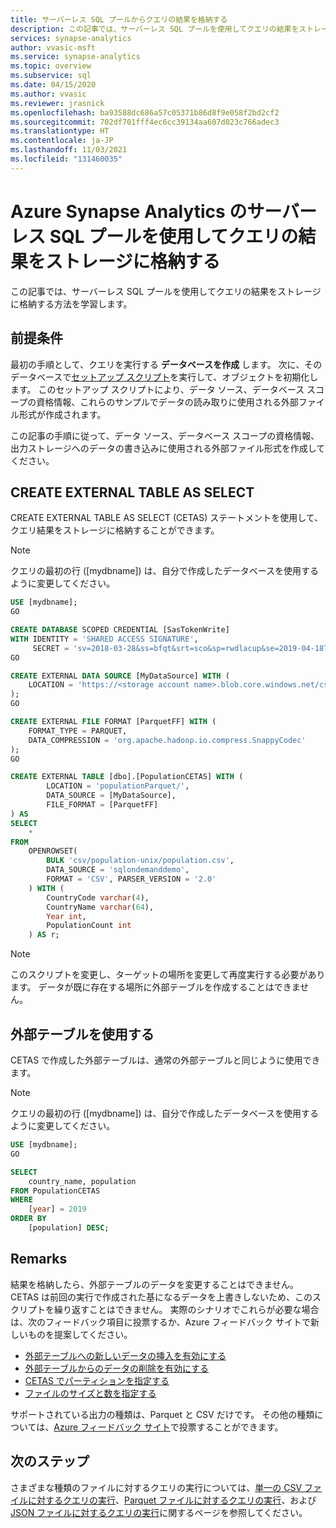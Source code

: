 ```yaml
---
title: サーバーレス SQL プールからクエリの結果を格納する
description: この記事では、サーバーレス SQL プールを使用してクエリの結果をストレージに格納する方法を学習します。
services: synapse-analytics
author: vvasic-msft
ms.service: synapse-analytics
ms.topic: overview
ms.subservice: sql
ms.date: 04/15/2020
ms.author: vvasic
ms.reviewer: jrasnick
ms.openlocfilehash: ba93588dc686a57c05371b86d8f9e058f2bd2cf2
ms.sourcegitcommit: 702df701fff4ec6cc39134aa607d023c766adec3
ms.translationtype: HT
ms.contentlocale: ja-JP
ms.lasthandoff: 11/03/2021
ms.locfileid: "131460035"
---
```

# <a name="store-query-results-to-storage-using-serverless-sql-pool-in-azure-synapse-analytics"></a>Azure Synapse Analytics のサーバーレス SQL プールを使用してクエリの結果をストレージに格納する

この記事では、サーバーレス SQL プールを使用してクエリの結果をストレージに格納する方法を学習します。

## <a name="prerequisites"></a>前提条件

最初の手順として、クエリを実行する **データベースを作成** します。 次に、そのデータベースで[セットアップ スクリプト](https://github.com/Azure-Samples/Synapse/blob/master/SQL/Samples/LdwSample/SampleDB.sql)を実行して、オブジェクトを初期化します。 このセットアップ スクリプトにより、データ ソース、データベース スコープの資格情報、これらのサンプルでデータの読み取りに使用される外部ファイル形式が作成されます。

この記事の手順に従って、データ ソース、データベース スコープの資格情報、出力ストレージへのデータの書き込みに使用される外部ファイル形式を作成してください。

## <a name="create-external-table-as-select"></a>CREATE EXTERNAL TABLE AS SELECT

CREATE EXTERNAL TABLE AS SELECT (CETAS) ステートメントを使用して、クエリ結果をストレージに格納することができます。

> [!NOTE]
> クエリの最初の行 ([mydbname]) は、自分で作成したデータベースを使用するように変更してください。

```sql
USE [mydbname];
GO

CREATE DATABASE SCOPED CREDENTIAL [SasTokenWrite]
WITH IDENTITY = 'SHARED ACCESS SIGNATURE',
     SECRET = 'sv=2018-03-28&ss=bfqt&srt=sco&sp=rwdlacup&se=2019-04-18T20:42:12Z&st=2019-04-18T12:42:12Z&spr=https&sig=lQHczNvrk1KoYLCpFdSsMANd0ef9BrIPBNJ3VYEIq78%3D';
GO

CREATE EXTERNAL DATA SOURCE [MyDataSource] WITH (
    LOCATION = 'https://<storage account name>.blob.core.windows.net/csv', CREDENTIAL = [SasTokenWrite]
);
GO

CREATE EXTERNAL FILE FORMAT [ParquetFF] WITH (
    FORMAT_TYPE = PARQUET,
    DATA_COMPRESSION = 'org.apache.hadoop.io.compress.SnappyCodec'
);
GO

CREATE EXTERNAL TABLE [dbo].[PopulationCETAS] WITH (
        LOCATION = 'populationParquet/',
        DATA_SOURCE = [MyDataSource],
        FILE_FORMAT = [ParquetFF]
) AS
SELECT
    *
FROM
    OPENROWSET(
        BULK 'csv/population-unix/population.csv',
        DATA_SOURCE = 'sqlondemanddemo',
        FORMAT = 'CSV', PARSER_VERSION = '2.0'
    ) WITH (
        CountryCode varchar(4),
        CountryName varchar(64),
        Year int,
        PopulationCount int
    ) AS r;

```

> [!NOTE]
> このスクリプトを変更し、ターゲットの場所を変更して再度実行する必要があります。 データが既に存在する場所に外部テーブルを作成することはできません。

## <a name="use-the-external-table"></a>外部テーブルを使用する

CETAS で作成した外部テーブルは、通常の外部テーブルと同じように使用できます。

> [!NOTE]
> クエリの最初の行 ([mydbname]) は、自分で作成したデータベースを使用するように変更してください。

```sql
USE [mydbname];
GO

SELECT
    country_name, population
FROM PopulationCETAS
WHERE
    [year] = 2019
ORDER BY
    [population] DESC;
```

## <a name="remarks"></a>Remarks

結果を格納したら、外部テーブルのデータを変更することはできません。 CETAS は前回の実行で作成された基になるデータを上書きしないため、このスクリプトを繰り返すことはできません。 実際のシナリオでこれらが必要な場合は、次のフィードバック項目に投票するか、Azure フィードバック サイトで新しいものを提案してください。
- [外部テーブルへの新しいデータの挿入を有効にする](https://feedback.azure.com/d365community/forum/9b9ba8e4-0825-ec11-b6e6-000d3a4f07b8)
- [外部テーブルからのデータの削除を有効にする](https://feedback.azure.com/d365community/idea/fb5a00c9-0a25-ec11-b6e6-000d3a4f07b8)
- [CETAS でパーティションを指定する](https://feedback.azure.com/d365community/idea/e28278db-0a25-ec11-b6e6-000d3a4f07b8)
- [ファイルのサイズと数を指定する](https://feedback.azure.com/d365community/idea/262048b9-0925-ec11-b6e6-000d3a4f07b8)

サポートされている出力の種類は、Parquet と CSV だけです。 その他の種類については、[Azure フィードバック サイト](https://feedback.azure.com/d365community/forum/9b9ba8e4-0825-ec11-b6e6-000d3a4f07b8)で投票することができます。

## <a name="next-steps"></a>次のステップ

さまざまな種類のファイルに対するクエリの実行については、[単一の CSV ファイルに対するクエリの実行](query-single-csv-file.md)、[Parquet ファイルに対するクエリの実行](query-parquet-files.md)、および [JSON ファイルに対するクエリの実行](query-json-files.md)に関するページを参照してください。
